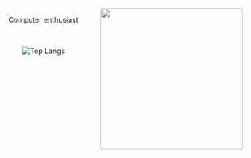 <div style="float: right;">
  <img align="right" height="280px" src="https://i.pinimg.com/564x/21/04/8a/21048a2ce0969eb94509703043858a9f.jpg">    
</div>

<div align="center">
  
  Computer enthusiast
  
  <br>

  ![Top Langs](https://github-readme-stats.vercel.app/api/top-langs/?username=brendasantana04&hide_progress=false&layout=donut&theme=apprentice)
  
</div>

